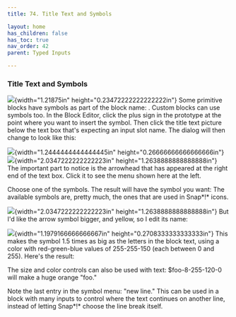 ```yaml
---
title: 74. Title Text and Symbols

layout: home
has_children: false
has_toc: true
nav_order: 42
parent: Typed Inputs

---
```


### Title Text and Symbols

![](image687.png){width="1.21875in" height="0.23472222222222222in"\}
Some primitive blocks have symbols as
part of the block name: . Custom blocks can use symbols too. In the
Block Editor, click the plus sign in the prototype at the point where
you want to insert the symbol. Then click the title text picture below
the text box that's expecting an input slot name. The dialog will then
change to look like this:

![](image688.png){width="1.2444444444444445in" height="0.26666666666666666in"\}
![](image689.png){width="2.0347222222222223in" height="1.2638888888888888in"\}
The important part to notice is the
arrowhead that has appeared at the right end of the text box. Click it
to see the menu shown here at the left.

Choose one of the symbols. The result will have the symbol you want: The
available symbols are, pretty much, the ones that are used in Snap*!*
icons.

![](image690.png){width="2.0347222222222223in" height="1.2638888888888888in"\}
But I'd like the arrow symbol bigger, and
yellow, so I edit its name:

![](image691.png){width="1.1979166666666667in" height="0.2708333333333333in"\}
This makes the symbol 1.5 times as big as
the letters in the block text, using a color with red-green-blue values
of 255-255-150 (each between 0 and 255). Here's the result:

The size and color controls can also be used with text:
\$foo-8-255-120-0 will make a huge orange "foo."

Note the last entry in the symbol menu: "new line." This can be used in
a block with many inputs to control where the text continues on another
line, instead of letting Snap*!* choose the line break itself.


